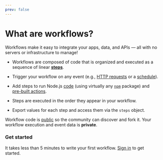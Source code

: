 ```yaml
---
prev: false
---
```


# What are workflows?

Workflows make it easy to integrate your apps, data, and APIs — all with no servers or infrastructure to manage!

- Workflows are composed of code that is organized and executed as a sequence of linear [**steps**](/workflows/steps).

- Trigger your workflow on any event (e.g., [HTTP requests](/workflows/steps/triggers/#webhook) or a [schedule](/workflows/steps/triggers/#cron-scheduler)).

- Add steps to run Node.js [code](/workflows/steps/code/) (using virtually any [`npm`](/workflows/steps/code/#using-npm-packages) package) and [pre-built actions](/workflows/steps/actions/).

- Steps are executed in the order they appear in your workflow.

- Export values for each step and access them via the `steps` object.

Workflow code is [public](/public-workflows/) so the community can discover and fork it. Your workflow execution and event data is **private**.

<!--
### Why build your workflows on Pipedream?

#### No servers or infrastructure to manage
In other tools, you typically have to setup infrastructure to process events — typically you setup an HTTP endpoint, then run a script on a container, or have to manage a serverless function. This takes time to write and maintain.

Pipedream is purpose-built for running workflows on event data, so we take care of the infrastructure and boilerplate configuration for you. **Pipedream lets you focus on _what_ you want done, and we take care of _how_ to do it for you.**

#### Run any Node code
Write Node.js [code](/workflows/steps/code/) and require `npm` packages. event contains your trigger event data. Exported step data, along with standard output, appears under each code step for inline observability.

#### Iterate quickly with inline observability, automatic versioning and instant deploys
See events and debug execution details in real time. Output, errors, timing, and return values appear below each step. Time travel to previous versions of code, at the time the event occurred.

#### Connect to APIs without writing any code
[Actions](/workflows/steps/actions/) are pre-defined code steps built by the Pipedream community. Send a message to Slack or Discord, store data in S3 or Snowflake, and more, all without writing any code.

#### Auth made easy
Auth apps once, connect to those apps in any workflow. Pipedream supports OAuth and key-based auth, and handles the OAuth flow and token refresh for you. Just link accounts to steps and reference the relevant auth info in code.

#### It's free!
We believe anyone should be able to run simple, low-volume workflows at [no cost](/pricing/), sharing their workflows with the public so everyone benefits from the work of others. We also want to foster a positive community where people feel good about sharing their work and where everyone can learn from one another.

-->

<!--
## What can you do with Pipedream?

Here are some templates to get you started:

- [Run a cron job to kick off Node.js code or send an HTTP request](https://pipedream.com/@tod/cron-scheduler-workflow-free-p_mkC5B1/readme)
- [Search Twitter for a keyword, post new tweets to Slack](https://pipedream.com/@pravin/search-twitter-and-post-new-tweets-to-slack-p_dDCq9m/readme)
- [Send an HTTP request to trigger an email](https://pipedream.com/@pravin/send-yourself-an-email-on-http-request-p_ZJCqj9/readme)
- [Process an HTTP request, return a response to the client](https://pipedream.com/@pravin/return-a-response-from-your-workflow-p_zACJqp/readme)
- [Fan out requests to multiple webhooks](https://pipedream.com/@pravin/fan-out-requests-to-multiple-webhooks-p_4wOCrW/edit?collapse=collapse)
-->

### Get started

It takes less than 5 minutes to write your first workflow. [Sign in](/sign-up/) to get started.

<Footer />
